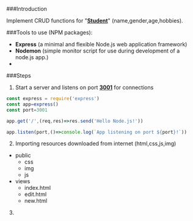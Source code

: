 ###Introduction

Implement CRUD functions for "<u>**Student**</u>" (name,gender,age,hobbies).

###Tools to use (NPM packages):

- **Express** (a minimal and flexible Node.js web application framework)
- **Nodemon** (simple monitor script for use during development of a node.js app.)
- 



###Steps

1. Start a server and listens on port <u>**3001**</u> for connections

```js
const express = require('express')
const app=express()
const port=3001

app.get('/',(req,res)=>res.send('Hello Node.js!'))

app.listen(port,()=>console.log(`App listening on port ${port}!`))
```

2. Importing resources downloaded from internet (html,css,js,img)

- public
  - css
  - img
  - js
- views
  - index.html
  - edit.html
  - new.html

3. 




